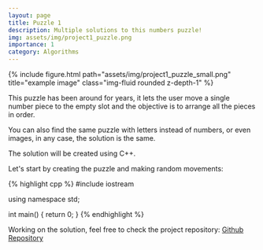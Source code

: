 ```yaml
---
layout: page
title: Puzzle 1
description: Multiple solutions to this numbers puzzle!
img: assets/img/project1_puzzle.png
importance: 1
category: Algorithms
---
```

<div class="row">
    <div class="col-sm mt-3 mt-md-0">
        {% include figure.html path="assets/img/project1_puzzle_small.png" title="example image" class="img-fluid rounded z-depth-1" %}
    </div>
</div>


This puzzle has been around for years, it lets the user move a single number piece to the empty slot and the objective is to arrange all the pieces in order.

You can also find the same puzzle with letters instead of numbers, or even images, in any case, the solution is the same.


The solution will be created using C++.

Let's start by creating the puzzle and making random movements:

{% highlight cpp %}
#include iostream

using namespace std;

int main()
{
    return 0;
}
{% endhighlight %}

Working on the solution, feel free to check the project repository: [Github Repository](https://github.com/RafaelVC89/puzzle1_numbers)
